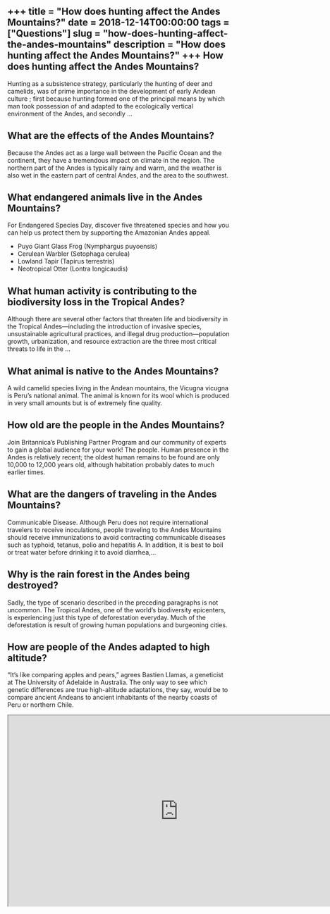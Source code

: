 +++
title = "How does hunting affect the Andes Mountains?"
date = 2018-12-14T00:00:00
tags = ["Questions"]
slug = "how-does-hunting-affect-the-andes-mountains"
description = "How does hunting affect the Andes Mountains?"
+++
How does hunting affect the Andes Mountains?
--------------------------------------------

Hunting as a subsistence strategy, particularly the hunting of deer and camelids, was of prime importance in the development of early Andean culture ; first because hunting formed one of the principal means by which man took possession of and adapted to the ecologically vertical environment of the Andes, and secondly …

What are the effects of the Andes Mountains?
--------------------------------------------

Because the Andes act as a large wall between the Pacific Ocean and the continent, they have a tremendous impact on climate in the region. The northern part of the Andes is typically rainy and warm, and the weather is also wet in the eastern part of central Andes, and the area to the southwest.

What endangered animals live in the Andes Mountains?
----------------------------------------------------

For Endangered Species Day, discover five threatened species and how you can help us protect them by supporting the Amazonian Andes appeal.

- Puyo Giant Glass Frog (Nymphargus puyoensis)
- Cerulean Warbler (Setophaga cerulea)
- Lowland Tapir (Tapirus terrestris)
- Neotropical Otter (Lontra longicaudis)

What human activity is contributing to the biodiversity loss in the Tropical Andes?
-----------------------------------------------------------------------------------

Although there are several other factors that threaten life and biodiversity in the Tropical Andes—including the introduction of invasive species, unsustainable agricultural practices, and illegal drug production—population growth, urbanization, and resource extraction are the three most critical threats to life in the …

What animal is native to the Andes Mountains?
---------------------------------------------

A wild camelid species living in the Andean mountains, the Vicugna vicugna is Peru’s national animal. The animal is known for its wool which is produced in very small amounts but is of extremely fine quality.

How old are the people in the Andes Mountains?
----------------------------------------------

Join Britannica’s Publishing Partner Program and our community of experts to gain a global audience for your work! The people. Human presence in the Andes is relatively recent; the oldest human remains to be found are only 10,000 to 12,000 years old, although habitation probably dates to much earlier times.

What are the dangers of traveling in the Andes Mountains?
---------------------------------------------------------

Communicable Disease. Although Peru does not require international travelers to receive inoculations, people traveling to the Andes Mountains should receive immunizations to avoid contracting communicable diseases such as typhoid, tetanus, polio and hepatitis A. In addition, it is best to boil or treat water before drinking it to avoid diarrhea,…

Why is the rain forest in the Andes being destroyed?
----------------------------------------------------

Sadly, the type of scenario described in the preceding paragraphs is not uncommon. The Tropical Andes, one of the world’s biodiversity epicenters, is experiencing just this type of deforestation everyday. Much of the deforestation is result of growing human populations and burgeoning cities.

How are people of the Andes adapted to high altitude?
-----------------------------------------------------

“It’s like comparing apples and pears,” agrees Bastien Llamas, a geneticist at The University of Adelaide in Australia. The only way to see which genetic differences are true high-altitude adaptations, they say, would be to compare ancient Andeans to ancient inhabitants of the nearby coasts of Peru or northern Chile.

<iframe allow="accelerometer; autoplay; clipboard-write; encrypted-media; gyroscope; picture-in-picture" allowfullscreen="" class="__youtube_prefs__  epyt-is-override  no-lazyload" data-no-lazy="1" data-origheight="433" data-origwidth="770" data-skipgform_ajax_framebjll="" height="433" id="_ytid_54824" loading="lazy" src="https://www.youtube.com/embed/900Qnh2uNgM?enablejsapi=1&autoplay=0&cc_load_policy=0&cc_lang_pref=&iv_load_policy=1&loop=0&modestbranding=0&rel=1&fs=1&playsinline=0&autohide=2&theme=dark&color=red&controls=1&" title="YouTube player" width="770"></iframe>